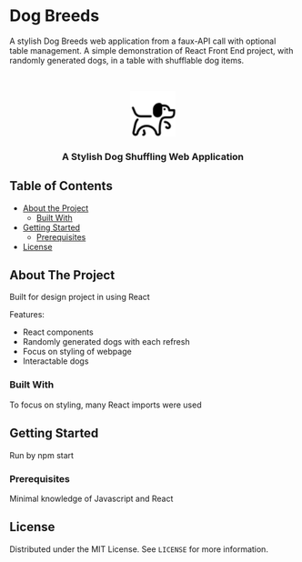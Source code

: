 # Dog Breeds
A stylish Dog Breeds web application from a faux-API call with optional table management. 
A simple demonstration of React Front End project, with randomly generated dogs, in a table with shufflable dog items.

<!-- PROJECT LOGO -->
<br />
<p align="center">
    <img src="image.png" alt="Logo" width="80" height="80">
  </a>

  <h3 align="center">A Stylish Dog Shuffling Web Application</h3>

</p>

<!-- TABLE OF CONTENTS -->
## Table of Contents

* [About the Project](#about-the-project)
  * [Built With](#built-with)
* [Getting Started](#getting-started)
  * [Prerequisites](#prerequisites)
* [License](#license)

<!-- ABOUT THE PROJECT -->
## About The Project

Built for design project in using React

Features:
* React components
* Randomly generated dogs with each refresh
* Focus on styling of webpage
* Interactable dogs

### Built With
To focus on styling, many React imports were used


<!-- GETTING STARTED -->
## Getting Started

Run by npm start

### Prerequisites

Minimal knowledge of Javascript and React


<!-- LICENSE -->
## License

Distributed under the MIT License. See `LICENSE` for more information.


